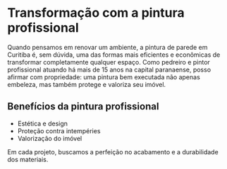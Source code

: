 # Transformação com a pintura profissional

Quando pensamos em renovar um ambiente, a pintura de parede em Curitiba é, sem dúvida, uma das formas mais eficientes e econômicas de transformar completamente qualquer espaço. Como pedreiro e pintor profissional atuando há mais de 15 anos na capital paranaense, posso afirmar com propriedade: uma pintura bem executada não apenas embeleza, mas também protege e valoriza seu imóvel.

## Benefícios da pintura profissional

- Estética e design
- Proteção contra intempéries
- Valorização do imóvel

Em cada projeto, buscamos a perfeição no acabamento e a durabilidade dos materiais.